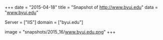 
+++
date = "2015-04-18"
title = "Snapshot of http://www.byui.edu"
data = "www.byui.edu"

Server = ["IIS"]
domain = ["byui.edu"]

  image = "snapshots/2015_16/www.byui.edu.png"
+++
#
